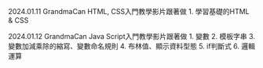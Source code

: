2024.01.11 GrandmaCan HTML, CSS入門教學影片跟著做
    1. 學習基礎的HTML & CSS

2024.01.12 GrandmaCan Java Script入門教學影片跟著做
    1. 變數
    2. 模板字串
    3. 變數加減乘除的縮寫、變數命名規則
    4. 布林值、顯示資料型態
    5. if判斷式
    6. 邏輯運算